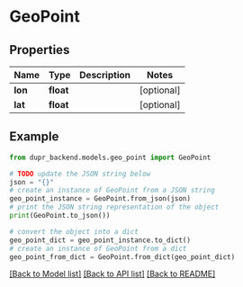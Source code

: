 # GeoPoint


## Properties

Name | Type | Description | Notes
------------ | ------------- | ------------- | -------------
**lon** | **float** |  | [optional] 
**lat** | **float** |  | [optional] 

## Example

```python
from dupr_backend.models.geo_point import GeoPoint

# TODO update the JSON string below
json = "{}"
# create an instance of GeoPoint from a JSON string
geo_point_instance = GeoPoint.from_json(json)
# print the JSON string representation of the object
print(GeoPoint.to_json())

# convert the object into a dict
geo_point_dict = geo_point_instance.to_dict()
# create an instance of GeoPoint from a dict
geo_point_from_dict = GeoPoint.from_dict(geo_point_dict)
```
[[Back to Model list]](../README.md#documentation-for-models) [[Back to API list]](../README.md#documentation-for-api-endpoints) [[Back to README]](../README.md)


